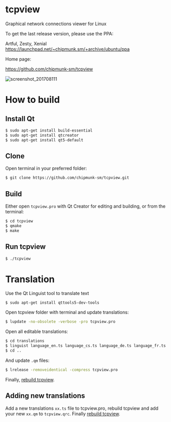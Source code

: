 # tcpview

Graphical network connections viewer for Linux

To get the last release version, please use the PPA:

Artful, Zesty, Xenial  
https://launchpad.net/~chipmunk.sm/+archive/ubuntu/ppa

Home page:

https://github.com/chipmunk-sm/tcpview

![screenshot_201708111](https://user-images.githubusercontent.com/29524958/29194415-231f2b9e-7e32-11e7-8c94-8eac6ea0bf98.png)


# How to build

## Install Qt

```sh
$ sudo apt-get install build-essential
$ sudo apt-get install qtcreator
$ sudo apt-get install qt5-default
```

## Clone
Open terminal in your preferred folder:

```sh
$ git clone https://github.com/chipmunk-sm/tcpview.git
```

## Build

Either open `tcpview.pro` with Qt Creator for editing and building, or from the terminal:

```sh
$ cd tcpview
$ qmake
$ make
```

## Run tcpview

```sh
$ ./tcpview
```

# Translation

Use the Qt Linguist tool to translate text

```
$ sudo apt-get install qttools5-dev-tools
```

Open tcpview folder with terminal and update translations:

```sh
$ lupdate -no-obsolete -verbose -pro tcpview.pro
```

Open all editable translations:

```sh
$ cd translations
$ linguist language_en.ts language_cs.ts language_de.ts language_fr.ts language_ja.ts language_pl.ts language_ru.ts language_sl.ts language_zh_CN.ts language_zh_TW.ts
$ cd ..
```

And update `.qm` files:

```sh
$ lrelease -removeidentical -compress tcpview.pro
```

Finally, [rebuild tcpview](#how-to-build).

## Adding new translations

Add a new translations `xx.ts` file to tcpview.pro, rebuild tcpview and add your new `xx.qm` to `tcpview.qrc`. Finally [rebuild tcpview](#how-to-build).
